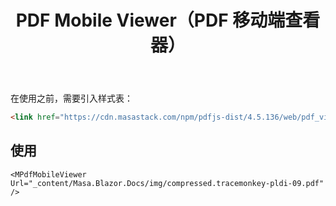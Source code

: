 ﻿---
title: PDF Mobile Viewer（PDF 移动端查看器）
desc: "专为移动设备设计的 PDF 查看器。"
---

在使用之前，需要引入样式表：

``` html
<link href="https://cdn.masastack.com/npm/pdfjs-dist/4.5.136/web/pdf_viewer.min.css" rel="stylesheet">
```

## 使用

<masa-example file="Examples.labs.pdf_mobile_viewer.Usage" no-actions="true"></masa-example>

```razor
<MPdfMobileViewer Url="_content/Masa.Blazor.Docs/img/compressed.tracemonkey-pldi-09.pdf" /> 
```